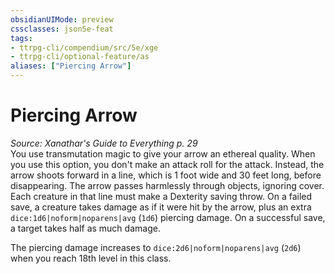 ```yaml
---
obsidianUIMode: preview
cssclasses: json5e-feat
tags:
- ttrpg-cli/compendium/src/5e/xge
- ttrpg-cli/optional-feature/as
aliases: ["Piercing Arrow"]
---
```

# Piercing Arrow
*Source: Xanathar's Guide to Everything p. 29*  
You use transmutation magic to give your arrow an ethereal quality. When you use this option, you don't make an attack roll for the attack. Instead, the arrow shoots forward in a line, which is 1 foot wide and 30 feet long, before disappearing. The arrow passes harmlessly through objects, ignoring cover. Each creature in that line must make a Dexterity saving throw. On a failed save, a creature takes damage as if it were hit by the arrow, plus an extra `dice:1d6|noform|noparens|avg` (`1d6`) piercing damage. On a successful save, a target takes half as much damage.

The piercing damage increases to `dice:2d6|noform|noparens|avg` (`2d6`) when you reach 18th level in this class.
